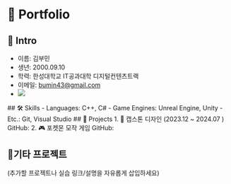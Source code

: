 # 📌 Portfolio
## 👤 Intro
- 이름: 김부민
- 생년: 2000.09.10
- 학력: 한성대학교 IT공과대학 디지털컨텐츠트랙
- 이메일: bumin43@gmail.com
- <a href="https://velog.io/@kimbumin/posts" target="_blank">
  <img src="https://img.shields.io/badge/Velog-20C997?style=flat-square&logo=Velog&logoColor=white"/>
</a>
## 🛠 Skills
- Languages: C++, C#
- Game Engines: Unreal Engine, Unity
- Etc.: Git, Visual Studio
## 💼 Projects
1. 🔧 캡스톤 디자인 (2023.12 ~ 2024.07 )
GitHub:
2. 🎮 포켓몬 모작 게임
GitHub:

## 💼기타 프로젝트
(추가할 프로젝트나 실습 링크/설명을 자유롭게 삽입하세요)
